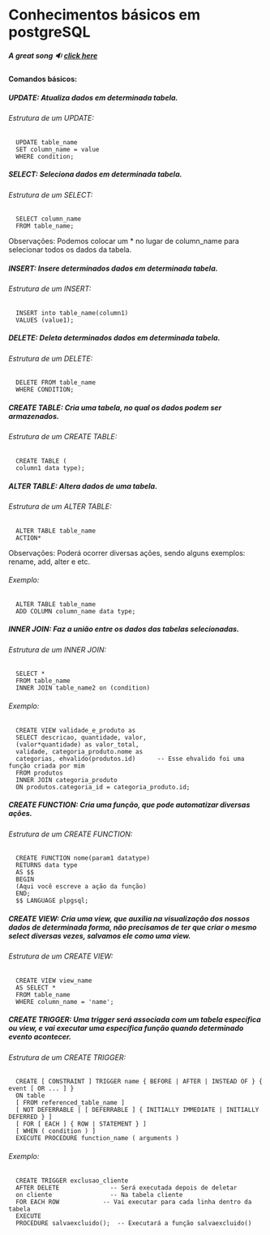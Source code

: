 # Conhecimentos básicos em postgreSQL

##### A great song :sound: [click here](https://www.youtube.com/watch?v=KVjBCT2Lc94)

#### Comandos básicos: 

##### UPDATE: Atualiza dados em determinada tabela.
###### Estrutura de um UPDATE:
      UPDATE table_name 
      SET column_name = value
      WHERE condition;
      
##### SELECT: Seleciona dados em determinada tabela.
###### Estrutura de um SELECT:
      SELECT column_name 
      FROM table_name;

Observações: Podemos colocar um * no lugar de column_name
para selecionar todos os dados da tabela.

##### INSERT: Insere determinados dados em determinada tabela.
###### Estrutura de um INSERT:
      INSERT into table_name(column1) 
      VALUES (value1);
 

##### DELETE: Deleta determinados dados em determinada tabela.
###### Estrutura de um DELETE:
      DELETE FROM table_name 
      WHERE CONDITION;
    
##### CREATE TABLE: Cria uma tabela, no qual os dados podem ser armazenados.
###### Estrutura de um CREATE TABLE:
      CREATE TABLE (
      column1 data type);
      
##### ALTER TABLE: Altera dados de uma tabela.
###### Estrutura de um ALTER TABLE:
      ALTER TABLE table_name
      ACTION* 
      
Observações: Poderá ocorrer diversas ações, sendo alguns exemplos: rename, add, alter e etc.

###### Exemplo:
      ALTER TABLE table_name
      ADD COLUMN column_name data type;
      
##### INNER JOIN: Faz a união entre os dados das tabelas selecionadas.
###### Estrutura de um INNER JOIN:
      SELECT * 
      FROM table_name
      INNER JOIN table_name2 on (condition)

###### Exemplo:
      CREATE VIEW validade_e_produto as
      SELECT descricao, quantidade, valor,
      (valor*quantidade) as valor_total, 
      validade, categoria_produto.nome as
      categorias, ehvalido(produtos.id)      -- Esse ehvalido foi uma função criada por mim
      FROM produtos 
      INNER JOIN categoria_produto 
      ON produtos.categoria_id = categoria_produto.id;
      
      
##### CREATE FUNCTION: Cria uma função, que pode automatizar diversas ações.
###### Estrutura de um CREATE FUNCTION:
      CREATE FUNCTION nome(param1 datatype)
      RETURNS data type
      AS $$
      BEGIN
      (Aqui você escreve a ação da função)
      END;
      $$ LANGUAGE plpgsql;
      
##### CREATE VIEW: Cria uma view, que auxilia na visualização dos nossos dados de determinada forma, não precisamos de ter que criar o mesmo select diversas vezes, salvamos ele como uma view.
###### Estrutura de um CREATE VIEW:
      CREATE VIEW view_name
      AS SELECT *
      FROM table_name
      WHERE column_name = 'name';
      
##### CREATE TRIGGER: Uma trigger será associada com um tabela específica ou view, e vai executar uma específica função quando determinado evento acontecer.
###### Estrutura de um CREATE TRIGGER:
      CREATE [ CONSTRAINT ] TRIGGER name { BEFORE | AFTER | INSTEAD OF } { event [ OR ... ] }
      ON table
      [ FROM referenced_table_name ]
      [ NOT DEFERRABLE | [ DEFERRABLE ] { INITIALLY IMMEDIATE | INITIALLY DEFERRED } ]
      [ FOR [ EACH ] { ROW | STATEMENT } ]
      [ WHEN ( condition ) ]
      EXECUTE PROCEDURE function_name ( arguments )
      
###### Exemplo:
      CREATE TRIGGER exclusao_cliente
      AFTER DELETE    		    -- Será executada depois de deletar
      on cliente      		    -- Na tabela cliente             
      FOR EACH ROW	          -- Vai executar para cada linha dentro da tabela
      EXECUTE 
      PROCEDURE salvaexcluido();  -- Executará a função salvaexcluido()
